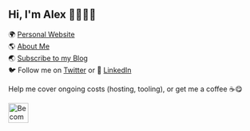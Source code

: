 ## Hi, I'm Alex 👋👨🏻‍💻

🌍 <a href="https://alexn.org/" target="_blank">Personal Website</a> <br>
🌎 <a href="https://alexn.org/about.html" target="_blank">About Me</a> <br>
🌏 <a href="https://alexn.org/subscribe.html" target="_blank">Subscribe to my Blog</a> <br>
🐦 Follow me on <a href="https://twitter.com/alexelcu" target="_blank">Twitter</a> or 🕺 <a href="https://www.linkedin.com/in/alexelcu/" target="_blank">LinkedIn</a>


Help me cover ongoing costs (hosting, tooling), or get me a coffee ☕️😋

<a href="https://www.patreon.com/bePatron?u=6102596"><img label="Become a Patron!" alt="Become a Patron!" title="Become a Patron!" src="https://c5.patreon.com/external/logo/become_a_patron_button@2x.png" target="_blank" height="40" /></a>
